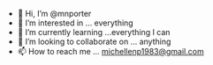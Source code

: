 - 👋 Hi, I’m @mnporter
- 👀 I’m interested in ... everything
- 🌱 I’m currently learning ...everything I can
- 💞️ I’m looking to collaborate on ... anything
- 📫 How to reach me ... michellenp1983@gmail.com

<!---
mnporter/mnporter is a ✨ special ✨ repository because its `README.md` (this file) appears on your GitHub profile.
You can click the Preview link to take a look at your changes.
--->
